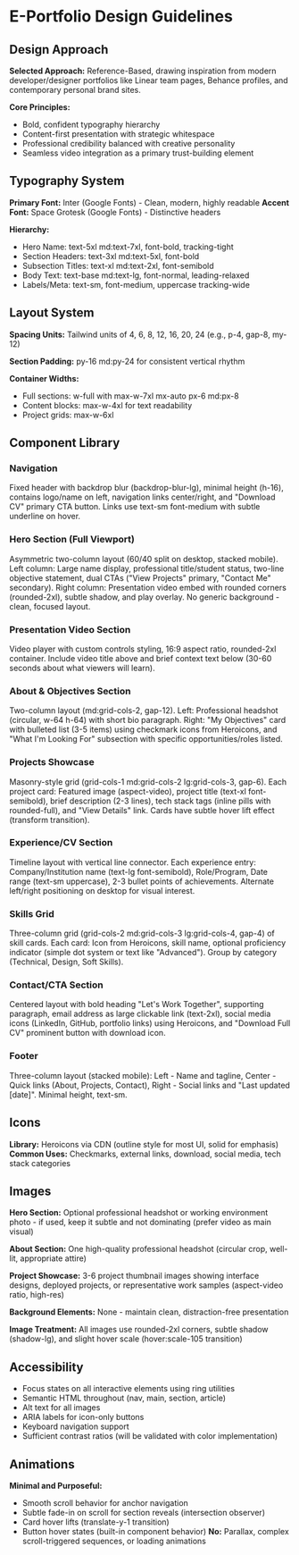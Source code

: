 # E-Portfolio Design Guidelines

## Design Approach

**Selected Approach:** Reference-Based, drawing inspiration from modern developer/designer portfolios like Linear team pages, Behance profiles, and contemporary personal brand sites.

**Core Principles:**
- Bold, confident typography hierarchy
- Content-first presentation with strategic whitespace
- Professional credibility balanced with creative personality
- Seamless video integration as a primary trust-building element

## Typography System

**Primary Font:** Inter (Google Fonts) - Clean, modern, highly readable
**Accent Font:** Space Grotesk (Google Fonts) - Distinctive headers

**Hierarchy:**
- Hero Name: text-5xl md:text-7xl, font-bold, tracking-tight
- Section Headers: text-3xl md:text-5xl, font-bold
- Subsection Titles: text-xl md:text-2xl, font-semibold
- Body Text: text-base md:text-lg, font-normal, leading-relaxed
- Labels/Meta: text-sm, font-medium, uppercase tracking-wide

## Layout System

**Spacing Units:** Tailwind units of 4, 6, 8, 12, 16, 20, 24 (e.g., p-4, gap-8, my-12)

**Section Padding:** py-16 md:py-24 for consistent vertical rhythm

**Container Widths:**
- Full sections: w-full with max-w-7xl mx-auto px-6 md:px-8
- Content blocks: max-w-4xl for text readability
- Project grids: max-w-6xl

## Component Library

### Navigation
Fixed header with backdrop blur (backdrop-blur-lg), minimal height (h-16), contains logo/name on left, navigation links center/right, and "Download CV" primary CTA button. Links use text-sm font-medium with subtle underline on hover.

### Hero Section (Full Viewport)
Asymmetric two-column layout (60/40 split on desktop, stacked mobile). Left column: Large name display, professional title/student status, two-line objective statement, dual CTAs ("View Projects" primary, "Contact Me" secondary). Right column: Presentation video embed with rounded corners (rounded-2xl), subtle shadow, and play overlay. No generic background - clean, focused layout.

### Presentation Video Section
Video player with custom controls styling, 16:9 aspect ratio, rounded-2xl container. Include video title above and brief context text below (30-60 seconds about what viewers will learn).

### About & Objectives Section
Two-column layout (md:grid-cols-2, gap-12). Left: Professional headshot (circular, w-64 h-64) with short bio paragraph. Right: "My Objectives" card with bulleted list (3-5 items) using checkmark icons from Heroicons, and "What I'm Looking For" subsection with specific opportunities/roles listed.

### Projects Showcase
Masonry-style grid (grid-cols-1 md:grid-cols-2 lg:grid-cols-3, gap-6). Each project card: Featured image (aspect-video), project title (text-xl font-semibold), brief description (2-3 lines), tech stack tags (inline pills with rounded-full), and "View Details" link. Cards have subtle hover lift effect (transform transition).

### Experience/CV Section
Timeline layout with vertical line connector. Each experience entry: Company/Institution name (text-lg font-semibold), Role/Program, Date range (text-sm uppercase), 2-3 bullet points of achievements. Alternate left/right positioning on desktop for visual interest.

### Skills Grid
Three-column grid (grid-cols-2 md:grid-cols-3 lg:grid-cols-4, gap-4) of skill cards. Each card: Icon from Heroicons, skill name, optional proficiency indicator (simple dot system or text like "Advanced"). Group by category (Technical, Design, Soft Skills).

### Contact/CTA Section
Centered layout with bold heading "Let's Work Together", supporting paragraph, email address as large clickable link (text-2xl), social media icons (LinkedIn, GitHub, portfolio links) using Heroicons, and "Download Full CV" prominent button with download icon.

### Footer
Three-column layout (stacked mobile): Left - Name and tagline, Center - Quick links (About, Projects, Contact), Right - Social links and "Last updated [date]". Minimal height, text-sm.

## Icons
**Library:** Heroicons via CDN (outline style for most UI, solid for emphasis)
**Common Uses:** Checkmarks, external links, download, social media, tech stack categories

## Images

**Hero Section:** Optional professional headshot or working environment photo - if used, keep it subtle and not dominating (prefer video as main visual)

**About Section:** One high-quality professional headshot (circular crop, well-lit, appropriate attire)

**Project Showcase:** 3-6 project thumbnail images showing interface designs, deployed projects, or representative work samples (aspect-video ratio, high-res)

**Background Elements:** None - maintain clean, distraction-free presentation

**Image Treatment:** All images use rounded-2xl corners, subtle shadow (shadow-lg), and slight hover scale (hover:scale-105 transition)

## Accessibility
- Focus states on all interactive elements using ring utilities
- Semantic HTML throughout (nav, main, section, article)
- Alt text for all images
- ARIA labels for icon-only buttons
- Keyboard navigation support
- Sufficient contrast ratios (will be validated with color implementation)

## Animations
**Minimal and Purposeful:**
- Smooth scroll behavior for anchor navigation
- Subtle fade-in on scroll for section reveals (intersection observer)
- Card hover lifts (translate-y-1 transition)
- Button hover states (built-in component behavior)
**No:** Parallax, complex scroll-triggered sequences, or loading animations
